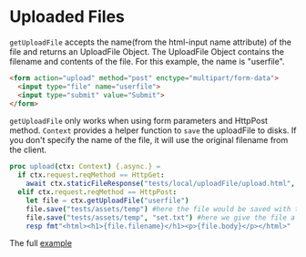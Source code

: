 # Uploaded Files

`getUploadFile` accepts the name(from the html-input name attribute) of the file and returns an UploadFile Object. The UploadFile Object contains the filename and contents of the file. For this example, the name is "userfile". 

```html
<form action="upload" method="post" enctype="multipart/form-data">
  <input type="file" name="userfile">
  <input type="submit" value="Submit">
</form>
```

`getUploadFile` only works when using form parameters and HttpPost method. `Context` provides a helper function to `save` the uploadFile to disks. If you don't specify the name of the file, it will use the original filename from the client.

```nim
proc upload(ctx: Context) {.async.} =
  if ctx.request.reqMethod == HttpGet:
    await ctx.staticFileResponse("tests/local/uploadFile/upload.html", "")
  elif ctx.request.reqMethod == HttpPost:
    let file = ctx.getUploadFile("userfile")
    file.save("tests/assets/temp") #here the file would be saved with the original filename from the client.
    file.save("tests/assets/temp", "set.txt") #here we give the file a custom name of "set.txt"
    resp fmt"<html><h1>{file.filename}</h1><p>{file.body}</p></html>"
```

The full [example](https://github.com/planety/prologue/blob/devel/tests/local/uploadFile/local_uploadFile_test.nim)
